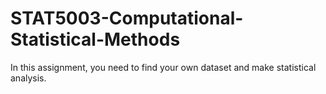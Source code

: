 # STAT5003-Computational-Statistical-Methods

In this assignment, you need to find your own dataset and make statistical analysis.
